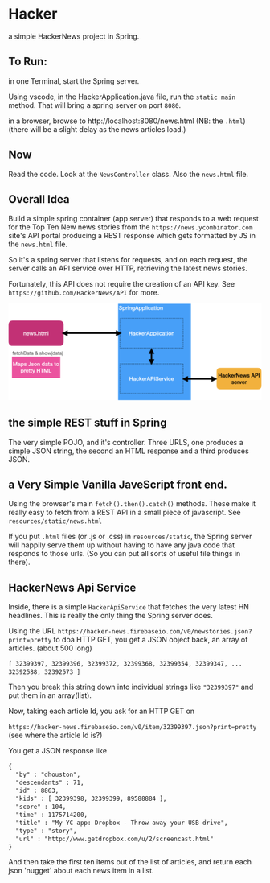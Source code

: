 # Hacker

a simple HackerNews project in Spring.

## To Run:

in one Terminal, start the Spring server.

Using vscode, in the HackerApplication.java file, run the `static main` method.
That will bring a spring server on port `8080`.

in a browser, browse to http://localhost:8080/news.html
(NB: the `.html`) (there will be a slight delay as the news articles load.)

## Now

Read the code. Look at the `NewsController` class. Also the `news.html` file.

## Overall Idea

Build a simple spring container (app server) that responds to a web request for the Top Ten New news stories from the
`https://news.ycombinator.com` site's API portal producing a REST response which gets formatted by JS in the `news.html` file.

So it's a spring server that listens for requests, and on each request, the server calls an API service over HTTP, retrieving the latest news stories.

Fortunately, this API does not require the creation of an API key. 
See `https://github.com/HackerNews/API` for more.

![](./hacker-vanilla-JS-arch.png)

## the simple REST stuff in Spring

The very simple POJO, and it's controller. Three URLS, one produces a simple JSON string, the second an HTML response and a third produces JSON.

## a Very Simple Vanilla JaveScript front end.

Using the browser's main `fetch().then().catch()` methods. These make it really easy to fetch from a REST API in a
small piece of javascript. See `resources/static/news.html`

If you put `.html` files (or .js or .css) in `resources/static`, the Spring server will happily serve them up 
without having to have any java code that responds to those urls.
 (So you can put all sorts of useful file things in there).


## HackerNews Api Service

Inside, there is a simple `HackerApiService` that fetches the very latest HN headlines.
This is really the only thing the Spring server does.

Using the URL `https://hacker-news.firebaseio.com/v0/newstories.json?print=pretty`
to doa HTTP GET, you get a JSON object back, an array of articles. (about 500 long)

```
[ 32399397, 32399396, 32399372, 32399368, 32399354, 32399347, ... 32392588, 32392573 ]
```

Then you break this string down into individual strings like `"32399397"` and put them in
an array(list).

Now, taking each article Id, you ask for an HTTP GET on 

`https://hacker-news.firebaseio.com/v0/item/32399397.json?print=pretty` (see where the article Id is?)

You get a JSON response like 

```
{
  "by" : "dhouston",
  "descendants" : 71,
  "id" : 8863,
  "kids" : [ 32399398, 32399399, 89588884 ],
  "score" : 104,
  "time" : 1175714200,
  "title" : "My YC app: Dropbox - Throw away your USB drive",
  "type" : "story",
  "url" : "http://www.getdropbox.com/u/2/screencast.html"
}
```

And then take the first ten items out of the list of articles, and return each json 'nugget' about each news item in a list.

